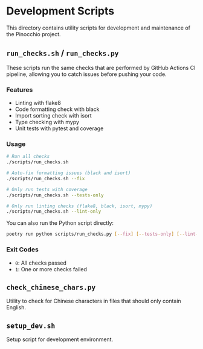 # Development Scripts

This directory contains utility scripts for development and maintenance of the Pinocchio project.

## `run_checks.sh` / `run_checks.py`

These scripts run the same checks that are performed by GitHub Actions CI pipeline, allowing you to catch issues before pushing your code.

### Features

- Linting with flake8
- Code formatting check with black
- Import sorting check with isort
- Type checking with mypy
- Unit tests with pytest and coverage

### Usage

```bash
# Run all checks
./scripts/run_checks.sh

# Auto-fix formatting issues (black and isort)
./scripts/run_checks.sh --fix

# Only run tests with coverage
./scripts/run_checks.sh --tests-only

# Only run linting checks (flake8, black, isort, mypy)
./scripts/run_checks.sh --lint-only
```

You can also run the Python script directly:

```bash
poetry run python scripts/run_checks.py [--fix] [--tests-only] [--lint-only]
```

### Exit Codes

- `0`: All checks passed
- `1`: One or more checks failed

## `check_chinese_chars.py`

Utility to check for Chinese characters in files that should only contain English.

## `setup_dev.sh`

Setup script for development environment.
